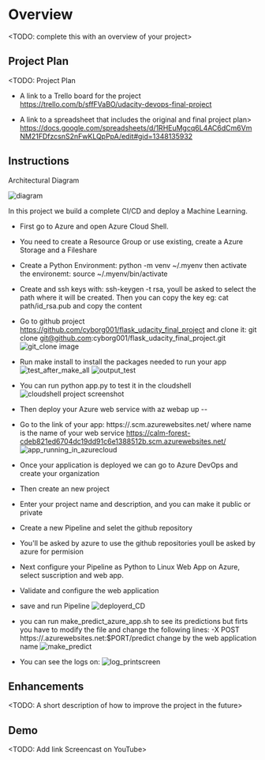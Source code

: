# Overview

<TODO: complete this with an overview of your project>



## Project Plan
<TODO: Project Plan

* A link to a Trello board for the project
https://trello.com/b/sffFVaBO/udacity-devops-final-project

* A link to a spreadsheet that includes the original and final project plan>
https://docs.google.com/spreadsheets/d/1RHEuMgcq6L4AC6dCm6VmNM21FDfzcsnS2nFwKLQpPpA/edit#gid=1348135932

## Instructions

 Architectural Diagram

![diagram](https://user-images.githubusercontent.com/27867802/183260896-e27a980d-f11a-4225-93c0-f839ba99dde1.png)



In this project we build a complete CI/CD and deploy a Machine Learning.

- First go to Azure and open Azure Cloud Shell.
- You need to create a Resource Group or use existing, create a Azure Storage and a Fileshare
- Create a Python Environment: python -m venv ~/.myenv then activate the environemt:
  source ~/.myenv/bin/activate
- Create and ssh keys with: ssh-keygen -t rsa, youll be asked to select the path where it will be created.
  Then you can copy the key eg: cat path/id_rsa.pub and copy the content
- Go to github project https://github.com/cyborg001/flask_udacity_final_project and clone it:
  git clone git@github.com:cyborg001/flask_udacity_final_project.git
  ![git_clone image](https://user-images.githubusercontent.com/27867802/183266159-6ef897e4-2c73-4287-8efd-6914a2a9bdfa.png)

- Run make install to install the packages needed to run your app
  ![test_after_make_all](https://user-images.githubusercontent.com/27867802/183237635-a26453df-0832-44a7-abcc-f8fe185ae181.png)
  ![output_test](https://user-images.githubusercontent.com/27867802/183237593-126715a1-1e27-4ce7-88bb-39aa39aaded5.png)
- You can run python app.py to test it in the cloudshell
  ![cloudshell project screenshot](https://user-images.githubusercontent.com/27867802/183265957-8835548a-d9f5-4a93-a7d2-36e9204b9cd0.png)
  
- Then deploy your Azure web service with az webap up --<name>
- Go to the link of your app: https://<name>.scm.azurewebsites.net/ where name is the name of your web service
  https://calm-forest-cdeb821ed6704dc19dd91c6e1388512b.scm.azurewebsites.net/
  ![app_running_in_azurecloud](https://user-images.githubusercontent.com/27867802/183238965-58d9bc7e-3149-4332-8ee4-c7c424fadc37.png)

- Once your application is deployed we can go to Azure DevOps and create your organization
- Then create an new project
- Enter your project name and description, and you can make it public or private
- Create a new Pipeline and selet the github repository
- You'll be asked by azure to use the github repositories youll be asked by azure for permision
- Next configure your Pipeline as Python to Linux Web App on Azure, select suscription and web app.
- Validate and configure the web application 
- save and run Pipeline
  ![deployerd_CD](https://user-images.githubusercontent.com/27867802/183238075-da785ac2-431a-4841-8a3b-5ff874a10e22.png)
- you can run make_predict_azure_app.sh to see its predictions but firts you have to modify the file and change
  the following lines: -X POST https://<appname>.azurewebsites.net:$PORT/predict change <appname> 
  by the web application name
  ![make_predict](https://user-images.githubusercontent.com/27867802/183237890-0b90c289-9418-48be-a345-c0cec086990b.png)
- You can see the logs on: 
  ![log_printscreen](https://user-images.githubusercontent.com/27867802/183238142-c2dc169a-6a84-4d56-b1c0-4e0b0c0d6aa8.png)

## Enhancements

<TODO: A short description of how to improve the project in the future>

## Demo 

<TODO: Add link Screencast on YouTube>


